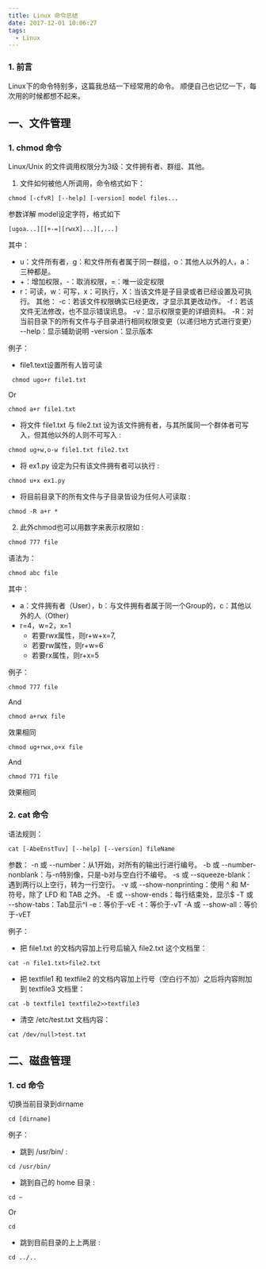 ```yaml
---
title: Linux 命令总结
date: 2017-12-01 10:06:27
tags:
  - Linux
---
```


### 1. 前言

Linux下的命令特别多，这篇我总结一下经常用的命令。
顺便自己也记忆一下，每次用的时候都想不起来。

<!-- more -->

## 一、文件管理

### 1. chmod 命令

Linux/Unix 的文件调用权限分为3级：文件拥有者、群组、其他。
1. 文件如何被他人所调用，命令格式如下：
```
chmod [-cfvR] [--help] [-version] model files...
```
参数详解
model设定字符，格式如下
```
[ugoa...][[+-=][rwxX]...][,...]
```
其中：
  * u：文件所有者，g：和文件所有者属于同一群组，o：其他人以外的人，a：三种都是。
  * +：增加权限，-：取消权限，=：唯一设定权限
  * r：可读，w：可写，x：可执行，X：当该文件是子目录或者已经设置及可执行。
其他：
       -c：若该文件权限确实已经更改，才显示其更改动作。
       -f：若该文件无法修改，也不显示错误讯息。
       -v：显示权限变更的详细资料。
       -R：对当前目录下的所有文件与子目录进行相同权限变更（以递归地方式进行变更）
   --help：显示辅助说明
 -version：显示版本

 例子：
 * file1.text设置所有人皆可读
```
 chmod ugo+r file1.txt
```
Or
```
chmod a+r file1.txt
```
* 将文件 file1.txt 与 file2.txt 设为该文件拥有者，与其所属同一个群体者可写入，但其他以外的人则不可写入 :
```
chmod ug+w,o-w file1.txt file2.txt
```
* 将 ex1.py 设定为只有该文件拥有者可以执行 :
```
chmod u+x ex1.py
```
* 将目前目录下的所有文件与子目录皆设为任何人可读取 :
```
chmod -R a+r *
```
2. 此外chmod也可以用数字来表示权限如 :
```
chmod 777 file
```
语法为：
```
chmod abc file
```
其中：
  * a：文件拥有者（User），b：与文件拥有者属于同一个Group的，c：其他以外的人（Other）
  * r=4，w=2，x=1
    * 若要rwx属性，则r+w+x=7,
    * 若要rw属性，则r+w=6
    * 若要rx属性，则r+x=5

例子：
```
chmod 777 file
```
And
```
chmod a+rwx file
```
效果相同

```
chmod ug+rwx,o+x file
```
And
```
chmod 771 file
```
效果相同

### 2. cat 命令
语法规则：
```
cat [-AbeEnstTuv] [--help] [--version] fileName
```
参数：
  -n 或 --number：从1开始，对所有的输出行进行编号。
  -b 或 --number-nonblank：与-n特别像，只是-b对与空白行不编号。
  -s 或 --squeeze-blank：遇到两行以上空行，转为一行空行。
  -v 或 --show-nonprinting：使用 ^ 和 M- 符号，除了 LFD 和 TAB 之外。
  -E 或 --show-ends：每行结束处，显示$
  -T 或 --show-tabs：Tab显示^I
  -e：等价于-vE
  -t：等价于-vT
  -A 或 --show-all：等价于-vET



例子：
* 把 file1.txt 的文档内容加上行号后输入 file2.txt 这个文档里：
```
cat -n file1.txt>file2.txt
```

* 把 textfile1 和 textfile2 的文档内容加上行号（空白行不加）之后将内容附加到 textfile3 文档里：
```
cat -b textfile1 textfile2>>textfile3
```

* 清空 /etc/test.txt 文档内容：
```
cat /dev/null>test.txt
```

## 二、磁盘管理
### 1. cd 命令
切换当前目录到dirname
```
cd [dirname]
```

例子：
* 跳到 /usr/bin/ :
```
cd /usr/bin/
```

* 跳到自己的 home 目录 :
```
cd ~
```
Or
```
cd
```

* 跳到目前目录的上上两层 :
```
cd ../..
```
